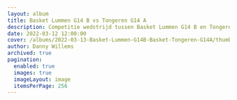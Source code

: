 ```yaml
---
layout: album
title: Basket Lummen G14 B vs Tongeren G14 A
description: Competitie wedstrijd tussen Basket Lummen G14 B en Tongeren G14 A
date: 2022-03-12 12:00:00
cover: /albums/2022-03-13-Basket-Lummen-G14B-Basket-Tongeren-G14A/thumbnails/DPE_0382.jpg
author: Danny Willems
archived: true
pagination: 
  enabled: true
  images: true
  imageLayout: image
  itemsPerPage: 256
---
```

